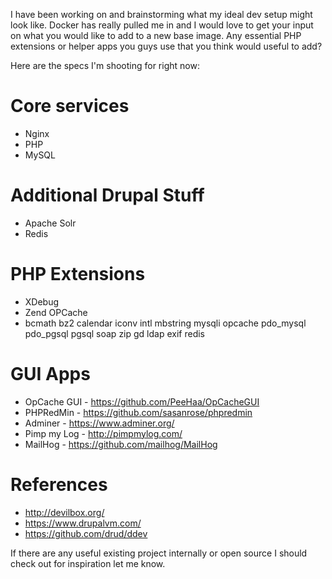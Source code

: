 I have been working on and brainstorming what my ideal dev setup might look like. Docker has really pulled me in and I would love to get your input on what you would like to add to a new base image. Any essential PHP extensions or helper apps you guys use that you think would useful to add?

Here are the specs I'm shooting for right now:

# Core services
- Nginx
- PHP
- MySQL

# Additional Drupal Stuff
- Apache Solr
- Redis

# PHP Extensions
- XDebug
- Zend OPCache
- bcmath bz2 calendar iconv intl mbstring mysqli opcache pdo_mysql pdo_pgsql pgsql soap zip gd ldap exif redis

# GUI Apps
- OpCache GUI - https://github.com/PeeHaa/OpCacheGUI
- PHPRedMin - https://github.com/sasanrose/phpredmin
- Adminer - https://www.adminer.org/
- Pimp my Log - http://pimpmylog.com/
- MailHog - https://github.com/mailhog/MailHog

# References
- http://devilbox.org/
- https://www.drupalvm.com/
- https://github.com/drud/ddev

If there are any useful existing project internally or open source I should check out for inspiration let me know.
